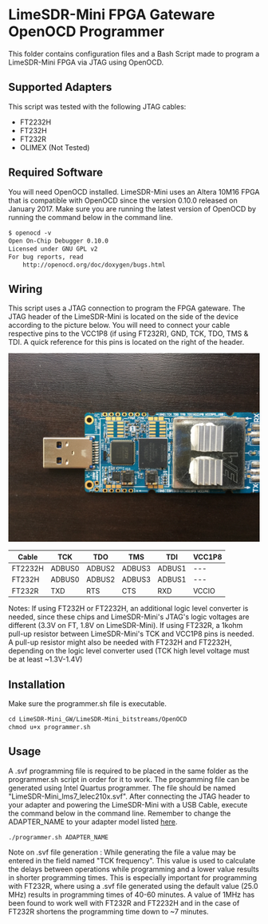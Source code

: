 # LimeSDR-Mini FPGA Gateware OpenOCD Programmer

This folder contains configuration files and a Bash Script made to program a LimeSDR-Mini FPGA via JTAG using OpenOCD.

## Supported Adapters

This script was tested with the following JTAG cables:

- FT2232H
- FT232H
- FT232R
- OLIMEX (Not Tested)

## Required Software

You will need OpenOCD installed. LimeSDR-Mini uses an Altera 10M16 FPGA that is compatible with OpenOCD since the version 0.10.0 released on January 2017. Make sure you are running the latest version of OpenOCD by running the command below in the command line.

```
$ openocd -v
Open On-Chip Debugger 0.10.0
Licensed under GNU GPL v2
For bug reports, read
	http://openocd.org/doc/doxygen/bugs.html
```

## Wiring

This script uses a JTAG connection to program the FPGA gateware. The JTAG header of the LimeSDR-Mini is located on the side of the device according to the picture below. You will need to connect your cable respective pins to the VCC1P8 (if using FT232R), GND, TCK, TDO, TMS & TDI. A quick reference for this pins is located on the right of the header.

![](./limesd_mini_jtag.jpg)

| Cable   | TCK    | TDO    | TMS    | TDI    | VCC1P8 |
| ------- | ------ | ------ | ------ | ------ | ------ |
| FT2232H | ADBUS0 | ADBUS2 | ADBUS3 | ADBUS1 | ---    |
| FT232H  | ADBUS0 | ADBUS2 | ADBUS3 | ADBUS1 | ---    |
| FT232R  | TXD    | RTS    | CTS    | RXD    | VCCIO  |

Notes:
If using FT232H or FT2232H, an additional logic level converter is needed, since these chips and LimeSDR-Mini's JTAG's logic voltages are different (3.3V on FT, 1.8V on LimeSDR-Mini).
If using FT232R, a 1kohm pull-up resistor between LimeSDR-Mini's TCK and VCC1P8 pins is needed.
A pull-up resistor might also be needed with FT232H and FT2232H, depending on the logic level converter used (TCK high level voltage must be at least ~1.3V-1.4V)

## Installation

Make sure the programmer.sh file is executable.

```
cd LimeSDR-Mini_GW/LimeSDR-Mini_bitstreams/OpenOCD
chmod u+x programmer.sh
```

## Usage

A .svf programming file is required to be placed in the same folder as the programmer.sh script in order for it to work. The programming file can be generated using Intel Quartus programmer. The file should be named "LimeSDR-Mini_lms7_lelec210x.svf".
After connecting the JTAG header to your adapter and powering the LimeSDR-Mini with a USB Cable, execute the command below in the command line. Remember to change the ADAPTER_NAME to your adapter model listed [here](#supported-adapters).

```
./programmer.sh ADAPTER_NAME
```

Note on .svf file generation :
While generating the file a value may be entered in the field named "TCK frequency". This value is used to calculate the delays between operations while programming and a lower value results in shorter programming times. This is especially important for programming with FT232R, where using a .svf file generated using the default value (25.0 MHz) results in programming times of 40-60 minutes.
A value of 1MHz has been found to work well with FT232R and FT2232H and in the case of FT232R shortens the programming time down to ~7 minutes.
